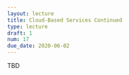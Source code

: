 ```yaml
---
layout: lecture
title: Cloud-Based Services Continued
type: lecture
draft: 1
num: 17
due_date: 2020-06-02
---
```


TBD
